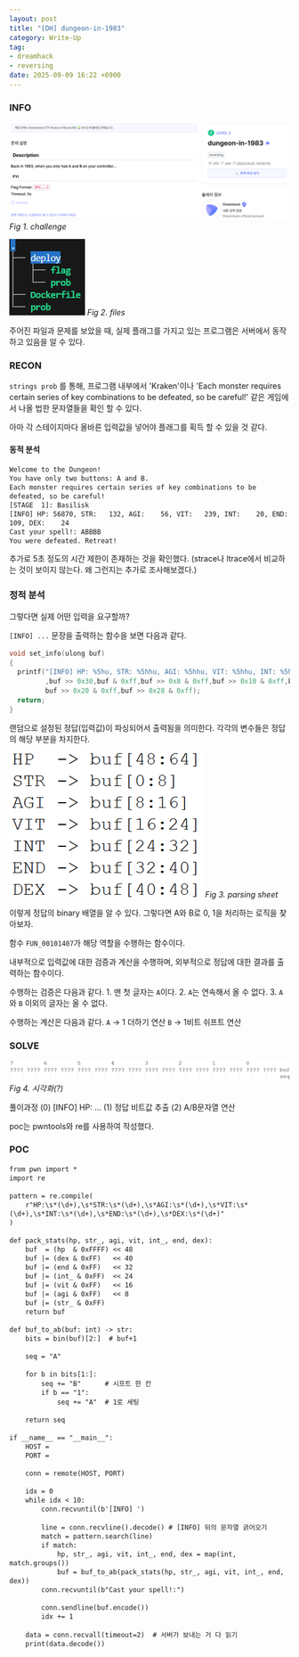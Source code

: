 ```yaml
---
layout: post
title: "[DH] dungeon-in-1983"
category: Write-Up
tag:
- dreamhack
- reversing
date: 2025-09-09 16:22 +0900
---
```


### INFO
![chall]
_Fig 1. challenge_

![files]
_Fig 2. files_

주어진 파일과 문제를 보았을 때, 실제 플래그를 가지고 있는 프로그램은 서버에서 동작하고 있음을 알 수 있다.
### RECON
`strings prob` 를 통해, 프로그램 내부에서 'Kraken'이나 'Each monster requires certain series of key combinations to be defeated, so be careful!' 같은 게임에서 나올 법한 문자열들을 확인 할 수 있다.

아마 각 스테이지마다 올바른 입력값을 넣어야 플래그를 획득 할 수 있을 것 같다.

#### 동적 분석
``` 출력
Welcome to the Dungeon!
You have only two buttons: A and B.
Each monster requires certain series of key combinations to be defeated, so be careful!
[STAGE  1]: Basilisk
[INFO] HP: 56870, STR:   132, AGI:    56, VIT:   239, INT:    20, END:   109, DEX:    24
Cast your spell!: ABBBB
You were defeated. Retreat!
```

추가로 5초 정도의 시간 제한이 존재하는 것을 확인했다. (strace나 ltrace에서 비교하는 것이 보이지 않는다. 왜 그런지는 추가로 조사해보겠다.)

### 정적 분석
그렇다면 실제 어떤 입력을 요구할까?

`[INFO] ...` 문장을 출력하는 함수을 보면 다음과 같다.

``` c
void set_info(ulong buf)
{
  printf("[INFO] HP: %5hu, STR: %5hhu, AGI: %5hhu, VIT: %5hhu, INT: %5hhu, END: %5hhu, DEX: %5hhu\n "
         ,buf >> 0x30,buf & 0xff,buf >> 0x8 & 0xff,buf >> 0x10 & 0xff,buf >> 0x18 & 0xff,
         buf >> 0x20 & 0xff,buf >> 0x28 & 0xff);
  return;
}
```

랜덤으로 설정된 정답(입력값)이 파싱되어서 출력됨을 의미한다. 각각의 변수들은 정답의 해당 부분을 차지한다.

![parsing_cheetsheet]
_Fig 3. parsing sheet_

이렇게 정답의 binary 배열을 알 수 있다. 그렇다면 A와 B로 0, 1을 처리하는 로직을 찾아보자.

함수 `FUN_00101407`가 해당 역할을 수행하는 함수이다.

내부적으로 입력값에 대한 검증과 계산을 수행하며, 외부적으로 정답에 대한 결과를 출력하는 함수이다.

수행하는 검증은 다음과 같다.
    1. 맨 첫 글자는 `A`이다.
    2. `A`는 연속해서 올 수 없다.
    3. `A`와 `B` 이외의 글자는 올 수 없다.

수행하는 계산은 다음과 같다.
    `A` -> 1 더하기 연산
    `B` -> 1비트 쉬프트 연산

### SOLVE
![sol_1]
_Fig 4. 시각화(?)_

풀이과정
    (0)	[INFO] HP: ...
    (1)	정답 비트값 추출
    (2)	A/B문자열 연산

poc는 pwntools와 re를 사용하여 작성했다.

### POC
```
from pwn import *
import re

pattern = re.compile(
    r"HP:\s*(\d+),\s*STR:\s*(\d+),\s*AGI:\s*(\d+),\s*VIT:\s*(\d+),\s*INT:\s*(\d+),\s*END:\s*(\d+),\s*DEX:\s*(\d+)"
)

def pack_stats(hp, str_, agi, vit, int_, end, dex):
    buf  = (hp  & 0xFFFF) << 48
    buf |= (dex & 0xFF)   << 40
    buf |= (end & 0xFF)   << 32
    buf |= (int_ & 0xFF)  << 24
    buf |= (vit & 0xFF)   << 16
    buf |= (agi & 0xFF)   << 8
    buf |= (str_ & 0xFF)
    return buf

def buf_to_ab(buf: int) -> str:
    bits = bin(buf)[2:]  # buf+1
    
    seq = "A"

    for b in bits[1:]:
        seq += "B"      # 시프트 한 칸
        if b == "1":
            seq += "A"  # 1로 세팅

    return seq

if __name__ == "__main__":
    HOST = 
    PORT = 

    conn = remote(HOST, PORT)

    idx = 0
    while idx < 10:
        conn.recvuntil(b'[INFO] ')

        line = conn.recvline().decode() # [INFO] 뒤의 문자열 긁어오기
        match = pattern.search(line)
        if match:
            hp, str_, agi, vit, int_, end, dex = map(int, match.groups())
            buf = buf_to_ab(pack_stats(hp, str_, agi, vit, int_, end, dex))
        conn.recvuntil(b"Cast your spell!:")

        conn.sendline(buf.encode())
        idx += 1

    data = conn.recvall(timeout=2)  # 서버가 보내는 거 다 읽기
    print(data.decode())
```

[chall]: /assets/DreamHack/dungeon-in-1983/chall.png
[files]: /assets/DreamHack/dungeon-in-1983/files.png
[parsing_cheetsheet]: /assets/DreamHack/dungeon-in-1983/parsing_cheetsheet.png
[sol_1]: /assets/DreamHack/dungeon-in-1983/sol_1.png